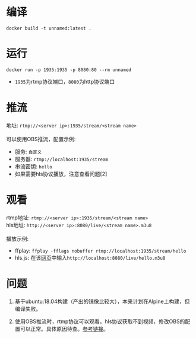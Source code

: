 # 编译
```
docker build -t unnamed:latest .
```

# 运行
```
docker run -p 1935:1935 -p 8080:80 --rm unnamed
```
* `1935`为rtmp协议端口，`8080`为http协议端口

# 推流
地址: `rtmp://<server ip>:1935/stream/<stream name>`<br/><br/>
可以使用OBS推流，配置示例: <br/>
  * 服务: `自定义`
  * 服务器: `rtmp://localhost:1935/stream`
  * 串流密钥: `hello`
  * 如果需要hls协议播放，注意查看问题[2]

# 观看
rtmp地址: `rtmp://<server ip>:1935/stream/<stream name>`<br/>
hls地址: `http://<server ip>:8080/live/<stream name>.m3u8`<br/><br/>
播放示例: 
  * ffplay: `ffplay -fflags nobuffer rtmp://localhost:1935/stream/hello`
  * hls.js: 在该[网页](https://hls-js.netlify.app/demo/)中输入`http://localhost:8080/live/hello.m3u8`

# 问题
1. 基于ubuntu:18.04构建（产出的镜像比较大），本来计划在Alpine上构建，但编译失败。

2. 使用OBS推流时，rtmp协议可以观看，hls协议获取不到视频，修改OBS的配置可以正常。具体原因待查。[参考链接](https://github.com/alfg/docker-nginx-rtmp/issues/64)。
